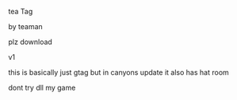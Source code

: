 tea Tag

by teaman

plz download 

v1

this is basically just gtag but in canyons update
it also has hat room

dont try dll my game
